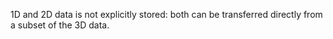 1D and 2D data is not explicitly stored: both can be transferred directly from a subset of the 3D data.